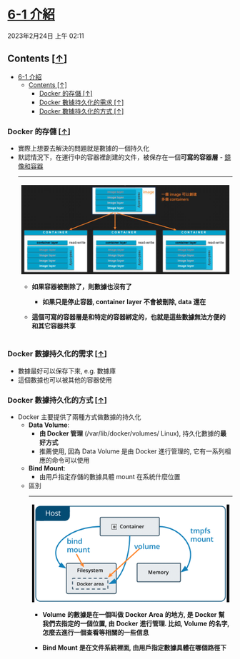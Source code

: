 <!-- This md file is originally converted from onenote -->

# [6-1 介紹](https://dockertips.readthedocs.io/en/latest/docker-volume/intro.html)

2023年2月24日
上午 02:11

## Contents [[↑](#6-1-介紹)]

- [6-1 介紹](#6-1-介紹)
  - [Contents \[↑\]](#contents-)
    - [Docker 的存儲 \[↑\]](#docker-的存儲-)
    - [Docker 數據持久化的需求 \[↑\]](#docker-數據持久化的需求-)
    - [Docker 數據持久化的方式 \[↑\]](#docker-數據持久化的方式-)

### Docker 的存儲 [[↑](#6-1-介紹)]

- 實際上想要去解決的問題就是數據的一個持久化
- 默認情況下，在運行中的容器裡創建的文件，被保存在一個**可寫的容器層** - [鏡像和容器](..\3-quick-start\3-2-image-and-container.md)
  <table>
    <colgroup>
      <col style="width: 100%" />
    </colgroup>
    <thead>
      <tr class="header">
        <th>
          <p><img src="assets/000_6-1_介紹_000.png" /></p>
          <ul class="incremental">
            <li>
              <p>如果容器被刪除了，則數據也沒有了</p>
              <ul class="incremental">
                <li>
                  <p>如果只是停止容器, container layer 不會被刪除, data 還在</p>
                </li>
              </ul>
            </li>
            <li>
              <p>這個可寫的容器層是和特定的<strong>容器綁定的</strong>，也就是這些<strong>數據無法</strong>方便的<strong>和其它容器共享</strong></p>
            </li>
          </ul>
        </th>
      </tr>
    </thead>
    <tbody>
    </tbody>
  </table>

### Docker 數據持久化的需求 [[↑](#6-1-介紹)]

- 數據最好可以保存下來, e.g. 數據庫
- 這個數據也可以被其他的容器使用

### Docker 數據持久化的方式 [[↑](#6-1-介紹)]

- Docker 主要提供了兩種方式做數據的持久化
  - **Data Volume**:
    - **由 Docker 管理** (/var/lib/docker/volumes/ Linux), 持久化數據的**最好方式**
    - 推薦使用, 因為 Data Volume 是由 Docker 進行管理的, 它有一系列相應的命令可以使用
  - **Bind Mount**:
    - 由用戶指定存儲的數據具體 mount 在系統什麼位置
  - 區別
    <table>
      <colgroup>
        <col style="width: 100%" />
      </colgroup>
      <thead>
        <tr class="header">
          <th>
            <p><img src="assets/000_6-1_介紹_001.png" /></p>
            <ul class="incremental">
              <li>
                <p>Volume 的數據是在一個叫做 Docker Area 的地方, 是 Docker 幫我們去指定的一個位置, 由 Docker 進行管理. 比如, Volume 的名字,
                  怎麼去進行一個查看等相關的一些信息</p>
              </li>
              <li>
                <p>Bind Mount 是在文件系統裡面, 由用戶指定數據具體在哪個路徑下</p>
              </li>
            </ul>
          </th>
        </tr>
      </thead>
      <tbody>
      </tbody>
    </table>
